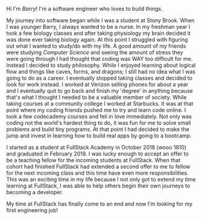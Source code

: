 Hi I'm *Barry*! I'm a software engineer who loves to build things. 

My journey into software began while I was a student at Stony Brook. When I was younger Barry, I always wanted to be a nurse. In my freshman year I took a few biology classes and after taking physiology my brain decided it was done ever taking biology again. At this point I struggled with figuring out what I wanted to study/do with my life. A good amount of my friends were studying *Computer Science* and seeing the amount of stress they were going through I had thought that coding was WAY too difficult for me. Instead I decided to study philosophy. While I enjoyed learning about logical flow and things like caves, forms, and dragons; I still had no idea what I was going to do as a career. I eventually stopped taking classes and decided to look for work instead. I worked at Verizon selling phones for about a year and I eventually quit to go back and finish my 'degree' in anything because that's what I thought I needed to be a valuable member of society. While taking courses at a community college I worked at Starbucks. It was at that point where my coding friends pushed me to try and learn code online. I took a few codecademy courses and fell in love immediately. Not only was coding not the world's hardest thing to do, it was fun for me to solve small problems and build tiny programs. At that point I had decided to make the jump and invest in learning how to build real apps by going to a bootcamp. 

I started as a student at FullStack Academy in October 2018 (wooo 1810) and graduated in February 2019. I was lucky enough to accept an offer to be a teaching fellow for the incoming students at FullStack. When that cohort had finished FullStack had extended a second offer to me to fellow for the next incoming class and this time have even more responsibilities. This was an exciting time in my life because I not only got to extend my time learning at FullStack, I was able to help others begin their own journeys to becoming a developer. 

My time at FullStack has finally come to an end and now I'm looking for my first engineering job! 
